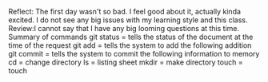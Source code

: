 Reflect: The first day wasn't so bad. I feel good about it, actually kinda excited. I do not see any big issues with my learning style and this class.
Review:I cannot say that I have any big looming questions at this time.
  Summary of commands
    git status = tells the status of the document at the time of the request
    git add = tells the system to add the following addition
    git commit = tells the system to commit the following information to memory
    cd = change directory
    ls = listing sheet
    mkdir = make directory
    touch = touch  

